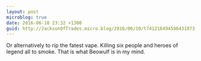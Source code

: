 ```yaml
---
layout: post
microblog: true
date: 2016-06-10 23:32 +1300
guid: http://JacksonOfTrades.micro.blog/2016/06/10/t741216494596431873.html
---
```

Or alternatively to rip the fatest vape. Killing six people and heroes of legend all to smoke. That is what Beowulf is in my mind.
